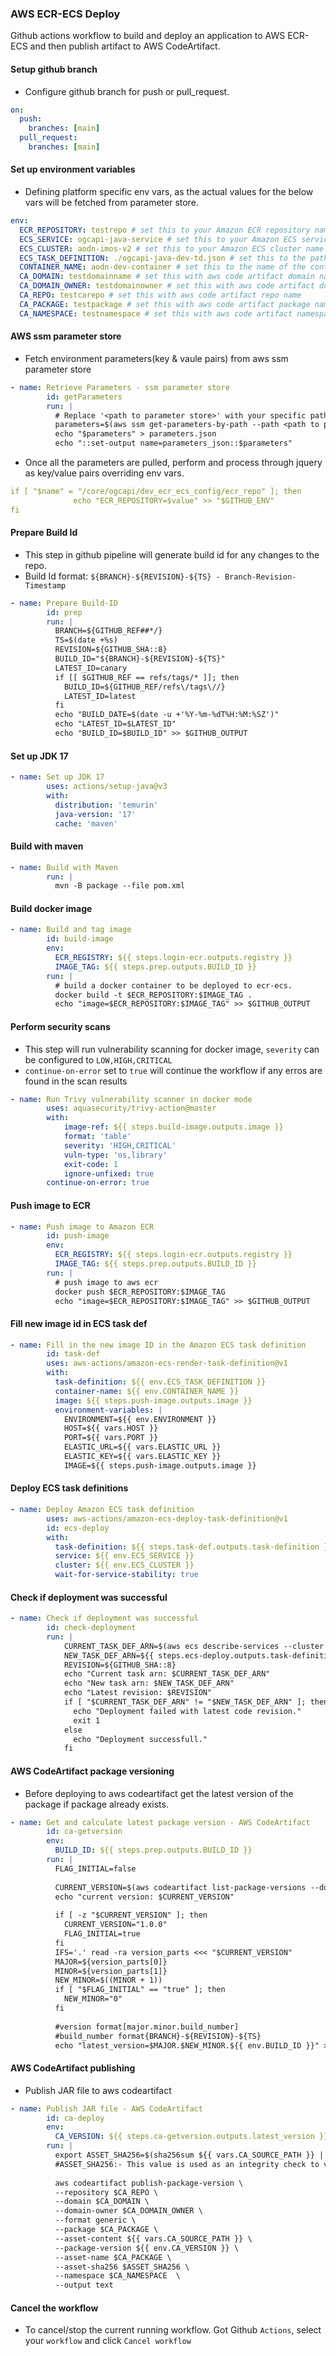 ### AWS ECR-ECS Deploy 
Github actions workflow to build and deploy an application to AWS ECR-ECS and then publish artifact to AWS CodeArtifact.

#### Setup github branch
- Configure github branch for push or pull_request.

```yml
on:
  push:
    branches: [main]
  pull_request:
    branches: [main]
```

#### Set up environment variables 
- Defining platform specific env vars, as the actual values for the below vars will be fetched from parameter store.

```yml
env:
  ECR_REPOSITORY: testrepo # set this to your Amazon ECR repository name
  ECS_SERVICE: ogcapi-java-service # set this to your Amazon ECS service name
  ECS_CLUSTER: aodn-imos-v2 # set this to your Amazon ECS cluster name
  ECS_TASK_DEFINITION: ./ogcapi-java-dev-td.json # set this to the path to your Amazon ECS task definition
  CONTAINER_NAME: aodn-dev-container # set this to the name of the container in the task definition
  CA_DOMAIN: testdomainname # set this with aws code artifact domain name
  CA_DOMAIN_OWNER: testdomainowner # set this with aws code artifact domain owner
  CA_REPO: testcarepo # set this with aws code artifact repo name
  CA_PACKAGE: testpackage # set this with aws code artifact package name
  CA_NAMESPACE: testnamespace # set this with aws code artifact namespace
```

#### AWS ssm parameter store 
- Fetch environment parameters(key & vaule pairs) from aws ssm parameter store 

```yml
- name: Retrieve Parameters - ssm parameter store
        id: getParameters
        run: |
          # Replace '<path to parameter store>' with your specific path from Parameter Store
          parameters=$(aws ssm get-parameters-by-path --path <path to parameter store> --recursive --query 'Parameters[*].[Name,Value]' --output json)
          echo "$parameters" > parameters.json
          echo "::set-output name=parameters_json::$parameters"
```
- Once all the parameters are pulled, perform and process through jquery as key/value pairs overriding env vars.
```yml
if [ "$name" = "/core/ogcapi/dev_ecr_ecs_config/ecr_repo" ]; then
              echo "ECR_REPOSITORY=$value" >> "$GITHUB_ENV"
fi 
```

#### Prepare Build Id
- This step in github pipeline will generate build id for any changes to the repo.
- Build Id format: `${BRANCH}-${REVISION}-${TS} - Branch-Revision-Timestamp`

```yml
- name: Prepare Build-ID  
        id: prep
        run: |
          BRANCH=${GITHUB_REF##*/}
          TS=$(date +%s)
          REVISION=${GITHUB_SHA::8}
          BUILD_ID="${BRANCH}-${REVISION}-${TS}"
          LATEST_ID=canary
          if [[ $GITHUB_REF == refs/tags/* ]]; then
            BUILD_ID=${GITHUB_REF/refs\/tags\//}
            LATEST_ID=latest
          fi
          echo "BUILD_DATE=$(date -u +'%Y-%m-%dT%H:%M:%SZ')"
          echo "LATEST_ID=$LATEST_ID"
          echo "BUILD_ID=$BUILD_ID" >> $GITHUB_OUTPUT
```

#### Set up JDK 17
```yml
- name: Set up JDK 17
        uses: actions/setup-java@v3
        with:
          distribution: 'temurin'
          java-version: '17'
          cache: 'maven'
```

#### Build with maven
```yml
- name: Build with Maven
        run: |
          mvn -B package --file pom.xml
```

#### Build docker image 
```yml
- name: Build and tag image
        id: build-image
        env:
          ECR_REGISTRY: ${{ steps.login-ecr.outputs.registry }}
          IMAGE_TAG: ${{ steps.prep.outputs.BUILD_ID }}
        run: |
          # build a docker container to be deployed to ecr-ecs.
          docker build -t $ECR_REPOSITORY:$IMAGE_TAG .
          echo "image=$ECR_REPOSITORY:$IMAGE_TAG" >> $GITHUB_OUTPUT
```

#### Perform security scans
- This step will run vulnerability scanning for docker image, `severity` can be configured to `LOW,HIGH,CRITICAL`
- `continue-on-error` set to `true` will continue the workflow if any erros are found in the scan results

```yml
- name: Run Trivy vulnerability scanner in docker mode
        uses: aquasecurity/trivy-action@master
        with:
            image-ref: ${{ steps.build-image.outputs.image }}
            format: 'table'
            severity: 'HIGH,CRITICAL'
            vuln-type: 'os,library'
            exit-code: 1
            ignore-unfixed: true
        continue-on-error: true
```

#### Push image to ECR 
```yml
- name: Push image to Amazon ECR
        id: push-image
        env:
          ECR_REGISTRY: ${{ steps.login-ecr.outputs.registry }}
          IMAGE_TAG: ${{ steps.prep.outputs.BUILD_ID }}
        run: |
          # push image to aws ecr
          docker push $ECR_REPOSITORY:$IMAGE_TAG
          echo "image=$ECR_REPOSITORY:$IMAGE_TAG" >> $GITHUB_OUTPUT
```

#### Fill new image id in ECS task def

```yml
- name: Fill in the new image ID in the Amazon ECS task definition
        id: task-def
        uses: aws-actions/amazon-ecs-render-task-definition@v1
        with:
          task-definition: ${{ env.ECS_TASK_DEFINITION }}
          container-name: ${{ env.CONTAINER_NAME }}
          image: ${{ steps.push-image.outputs.image }}
          environment-variables: |
            ENVIRONMENT=${{ env.ENVIRONMENT }}
            HOST=${{ vars.HOST }} 
            PORT=${{ vars.PORT }} 
            ELASTIC_URL=${{ vars.ELASTIC_URL }} 
            ELASTIC_KEY=${{ vars.ELASTIC_KEY }}
            IMAGE=${{ steps.push-image.outputs.image }}
```

#### Deploy ECS task definitions
```yml
- name: Deploy Amazon ECS task definition
        uses: aws-actions/amazon-ecs-deploy-task-definition@v1
        id: ecs-deploy
        with:
          task-definition: ${{ steps.task-def.outputs.task-definition }}
          service: ${{ env.ECS_SERVICE }}
          cluster: ${{ env.ECS_CLUSTER }}
          wait-for-service-stability: true
```

#### Check if deployment was successful
```yml
- name: Check if deployment was successful
        id: check-deployment
        run: |
            CURRENT_TASK_DEF_ARN=$(aws ecs describe-services --cluster ${{ env.ECS_CLUSTER }} --services ${{ env.ECS_SERVICE }} --query services[0].deployments[0].taskDefinition | jq -r ".")
            NEW_TASK_DEF_ARN=${{ steps.ecs-deploy.outputs.task-definition-arn }}
            REVISION=${GITHUB_SHA::8}
            echo "Current task arn: $CURRENT_TASK_DEF_ARN"
            echo "New task arn: $NEW_TASK_DEF_ARN"
            echo "Latest revision: $REVISION"
            if [ "$CURRENT_TASK_DEF_ARN" != "$NEW_TASK_DEF_ARN" ]; then
              echo "Deployment failed with latest code revision."
              exit 1
            else
              echo "Deployment successfull."
            fi
```

#### AWS CodeArtifact package versioning
- Before deploying to aws codeartifact get the latest version of the package if package already exists.

```yml
- name: Get and calculate latest package version - AWS CodeArtifact
        id: ca-getversion
        env:
          BUILD_ID: ${{ steps.prep.outputs.BUILD_ID }}
        run: |
          FLAG_INITIAL=false
          
          CURRENT_VERSION=$(aws codeartifact list-package-versions --domain $CA_DOMAIN --repository $CA_REPO --format generic --package $CA_PACKAGE --namespace $CA_NAMESPACE --query defaultDisplayVersion | jq -r ".")
          echo "current version: $CURRENT_VERSION"
          
          if [ -z "$CURRENT_VERSION" ]; then
            CURRENT_VERSION="1.0.0"
            FLAG_INITIAL=true
          fi
          IFS='.' read -ra version_parts <<< "$CURRENT_VERSION"
          MAJOR=${version_parts[0]}
          MINOR=${version_parts[1]}
          NEW_MINOR=$((MINOR + 1))
          if [ "$FLAG_INITIAL" == "true" ]; then
            NEW_MINOR="0"
          fi
          
          #version format[major.minor.build_number] 
          #build_number format{BRANCH}-${REVISION}-${TS}
          echo "latest_version=$MAJOR.$NEW_MINOR.${{ env.BUILD_ID }}" >> $GITHUB_OUTPUT
```

#### AWS CodeArtifact publishing
- Publish JAR file to aws codeartifact

```yml
- name: Publish JAR file - AWS CodeArtifact
        id: ca-deploy
        env:
          CA_VERSION: ${{ steps.ca-getversion.outputs.latest_version }}
        run: |
          export ASSET_SHA256=$(sha256sum ${{ vars.CA_SOURCE_PATH }} | awk '{print $1;}')
          #ASSET_SHA256:- This value is used as an integrity check to verify that the assetContent has not changed after it was originally sent or published.
          
          aws codeartifact publish-package-version \
          --repository $CA_REPO \
          --domain $CA_DOMAIN \
          --domain-owner $CA_DOMAIN_OWNER \
          --format generic \
          --package $CA_PACKAGE \
          --asset-content ${{ vars.CA_SOURCE_PATH }} \
          --package-version ${{ env.CA_VERSION }} \
          --asset-name $CA_PACKAGE \
          --asset-sha256 $ASSET_SHA256 \
          --namespace $CA_NAMESPACE  \
          --output text
```

#### Cancel the workflow
- To cancel/stop the current running workflow. Got Github `Actions`, select your `workflow` and click `Cancel workflow`  